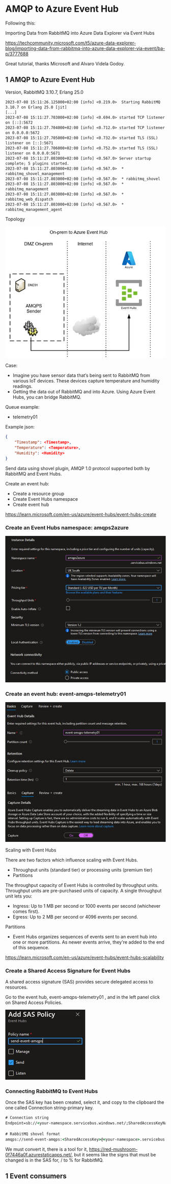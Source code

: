 # AMQP to Azure Event Hub 

Following this:

Importing Data from RabbitMQ into Azure Data Explorer via Event Hubs

https://techcommunity.microsoft.com/t5/azure-data-explorer-blog/importing-data-from-rabbitmq-into-azure-data-explorer-via-event/ba-p/3777688

Great tutorial, thanks Microsoft and Alvaro Videla Godoy.

## 1 AMQP to Azure Event Hub 

Version, RabbitMQ 3.10.7, Erlang 25.0

```log
2023-07-08 15:11:26.125000+02:00 [info] <0.219.0>  Starting RabbitMQ 3.10.7 on Erlang 25.0 [jit]
[...]
2023-07-08 15:11:27.703000+02:00 [info] <0.694.0> started TCP listener on [::]:5672
2023-07-08 15:11:27.704000+02:00 [info] <0.712.0> started TCP listener on 0.0.0.0:5672
2023-07-08 15:11:27.705000+02:00 [info] <0.732.0> started TLS (SSL) listener on [::]:5671
2023-07-08 15:11:27.706000+02:00 [info] <0.752.0> started TLS (SSL) listener on 0.0.0.0:5671
2023-07-08 15:11:27.803000+02:00 [info] <0.567.0> Server startup complete; 5 plugins started.
2023-07-08 15:11:27.803000+02:00 [info] <0.567.0>  * rabbitmq_shovel_management
2023-07-08 15:11:27.803000+02:00 [info] <0.567.0>  * rabbitmq_shovel
2023-07-08 15:11:27.803000+02:00 [info] <0.567.0>  * rabbitmq_management
2023-07-08 15:11:27.803000+02:00 [info] <0.567.0>  * rabbitmq_web_dispatch
2023-07-08 15:11:27.803000+02:00 [info] <0.567.0>  * rabbitmq_management_agent
```

Topology

![Topology ](https://github.com/spawnmarvel/quickguides/blob/main/eventhub/images/topology.jpg)

Case:
* Imagine you have sensor data that’s being sent to RabbitMQ from various IoT devices. These devices capture temperature and humidity readings. 
* Getting the data out of RabbitMQ and into Azure. Using Azure Event Hubs, you can bridge RabbitMQ.

Queue example:
* telemetry01

Example json:

```json
{
    "Timestamp": <Timestamp>, 
    "Temperature": <Temperature>, 
    "Humidity": <Humidity>
}

```
Send data using shovel plugin,  AMQP 1.0 protocol supported both by RabbitMQ and Event Hubs.

Create an event hub:
* Create a resource group
* Create Event Hubs namespace
* Create event hub

https://learn.microsoft.com/en-us/azure/event-hubs/event-hubs-create

### Create an Event Hubs namespace: amqps2azure

![Event Hub ](https://github.com/spawnmarvel/quickguides/blob/main/eventhub/images/eventhubnamespace.jpg)

### Create an event hub: event-amqps-telemetry01

![Event Hub ](https://github.com/spawnmarvel/quickguides/blob/main/eventhub/images/eventhub.jpg)


Scaling with Event Hubs

There are two factors which influence scaling with Event Hubs.
* Throughput units (standard tier) or processing units (premium tier)
* Partitions

The throughput capacity of Event Hubs is controlled by throughput units. Throughput units are pre-purchased units of capacity. A single throughput unit lets you:
* Ingress: Up to 1 MB per second or 1000 events per second (whichever comes first).
* Egress: Up to 2 MB per second or 4096 events per second.


Partitions
* Event Hubs organizes sequences of events sent to an event hub into one or more partitions. As newer events arrive, they're added to the end of this sequence.

https://learn.microsoft.com/en-us/azure/event-hubs/event-hubs-scalability


### Create a Shared Access Signature for Event Hubs

A shared access signature (SAS) provides secure delegated access to resources.

Go to the event hub, event-amqps-telemetry01 , and in the left panel click on Shared Access Policies.

![SAS ](https://github.com/spawnmarvel/quickguides/blob/main/eventhub/images/sas.jpg)

### Connecting RabbitMQ to Event Hubs

Once the SAS key has been created, select it, and copy to the clipboard the one called Connection string-primary key.


```cmd
# Connection string 
Endpoint=sb://<your-namespace.servicebus.windows.net/;SharedAccessKeyName=send-event-amqps;SharedAccessKey=<SharedAccessKey>=;EntityPath=event-amqps-telemetry01

# RabbitMQ shovel format
amqps://send-event-amqps:<SharedAccessKey>@<your-namespace>.servicebus.windows.net:5671/?sasl=plain
```

We must convert it, there is a tool for it, https://red-mushroom-0f7446a0f.azurestaticapps.net/, but it seems like the signs that must be changed is in the SAS for, / to % for RabbitMQ.





## 1 Event consumers

